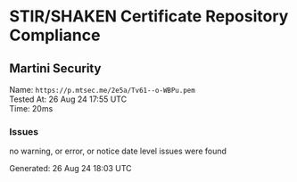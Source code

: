 # STIR/SHAKEN Certificate Repository Compliance

## Martini Security

Name: `https://p.mtsec.me/2e5a/Tv61--o-WBPu.pem`\
Tested At: 26 Aug 24 17:55 UTC\
Time: 20ms

### Issues

no warning, or error, or notice date level issues were found

Generated: 26 Aug 24 18:03 UTC